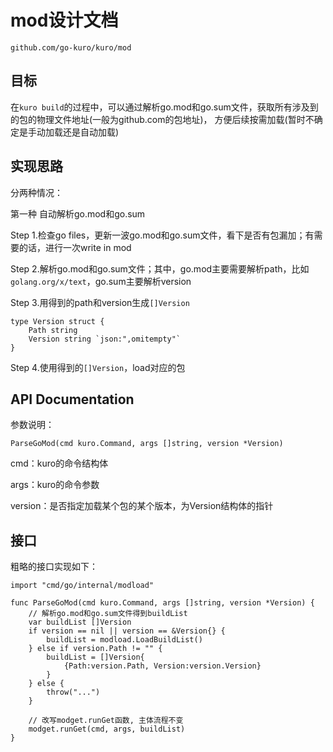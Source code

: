 # mod设计文档

`github.com/go-kuro/kuro/mod`

## 目标

在`kuro build`的过程中，可以通过解析go.mod和go.sum文件，获取所有涉及到的包的物理文件地址(一般为github.com的包地址)，
方便后续按需加载(暂时不确定是手动加载还是自动加载)

## 实现思路

分两种情况：

第一种 自动解析go.mod和go.sum

Step 1.检查go files，更新一波go.mod和go.sum文件，看下是否有包漏加；有需要的话，进行一次write in mod

Step 2.解析go.mod和go.sum文件；其中，go.mod主要需要解析path，比如`golang.org/x/text`，go.sum主要解析version

Step 3.用得到的path和version生成`[]Version`

```
type Version struct {
    Path string
    Version string `json:",omitempty"`
}
```

Step 4.使用得到的`[]Version`，load对应的包

## API Documentation

参数说明：

`ParseGoMod(cmd kuro.Command, args []string, version *Version)`

   cmd：kuro的命令结构体

   args：kuro的命令参数

   version：是否指定加载某个包的某个版本，为Version结构体的指针

## 接口

粗略的接口实现如下：

```
import "cmd/go/internal/modload"

func ParseGoMod(cmd kuro.Command, args []string, version *Version) {
    // 解析go.mod和go.sum文件得到buildList
    var buildList []Version
    if version == nil || version == &Version{} {
        buildList = modload.LoadBuildList()
    } else if version.Path != "" {
        buildList = []Version{
            {Path:version.Path, Version:version.Version}
        }
    } else {
        throw("...")
    }

    // 改写modget.runGet函数, 主体流程不变
    modget.runGet(cmd, args, buildList)
}
```
